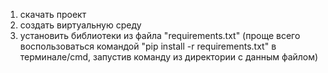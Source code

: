 1. скачать проект
2. создать виртуальную среду
3. установить библиотеки из файла "requirements.txt" (проще всего воспользоваться командой "pip install -r requirements.txt" в терминале/cmd, запустив команду из директории с данным файлом)
